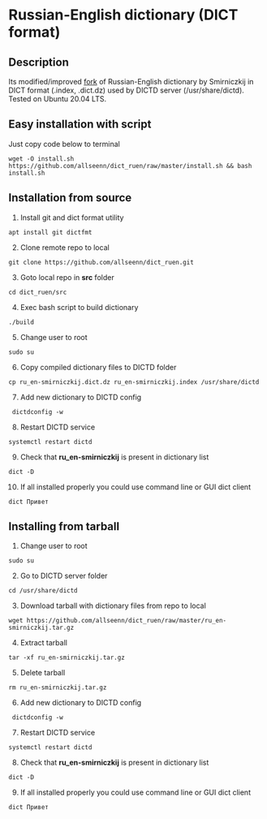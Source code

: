 # Russian-English dictionary (DICT format)
## Description

Its modified/improved [fork](https://github.com/vlakhadzhi/smirniczkij-dict.git) of Russian-English dictionary by Smirniczkij in DICT format (.index, .dict.dz) used by DICTD server (/usr/share/dictd). Tested on Ubuntu 20.04 LTS.


## Easy installation with script

Just copy code below to terminal
```
wget -O install.sh https://github.com/allseenn/dict_ruen/raw/master/install.sh && bash install.sh
```

## Installation from source 

1. Install git and dict format utility
```
apt install git dictfmt
```
2. Clone remote repo to local
```
git clone https://github.com/allseenn/dict_ruen.git
```
3. Goto local repo in **src** folder
```
cd dict_ruen/src
```
4. Exec bash script to build dictionary
```
./build
```
5. Change user to root
```
sudo su
```
6. Copy compiled dictionary files to DICTD folder
```
cp ru_en-smirniczkij.dict.dz ru_en-smirniczkij.index /usr/share/dictd
```
7. Add new dictionary to DICTD config
```
 dictdconfig -w
```
8. Restart DICTD service
```
systemctl restart dictd
```
9. Check that **ru_en-smirniczkij** is present in dictionary list
```
dict -D
```
10. If all installed properly you could use command line or GUI dict client
```
dict Привет
```

## Installing from tarball

1. Change user to root
```
sudo su
```
2. Go to DICTD server folder
```
cd /usr/share/dictd
```
3. Download tarball with dictionary files from repo to local
```
wget https://github.com/allseenn/dict_ruen/raw/master/ru_en-smirniczkij.tar.gz
```
4. Extract tarball
```
tar -xf ru_en-smirniczkij.tar.gz
```
5. Delete tarball
```
rm ru_en-smirniczkij.tar.gz
```
6. Add new dictionary to DICTD config
```
 dictdconfig -w
```
7. Restart DICTD service
```
systemctl restart dictd
```
8. Check that **ru_en-smirniczkij** is present in dictionary list
```
dict -D
```
9. If all installed properly you could use command line or GUI dict client
```
dict Привет
```
